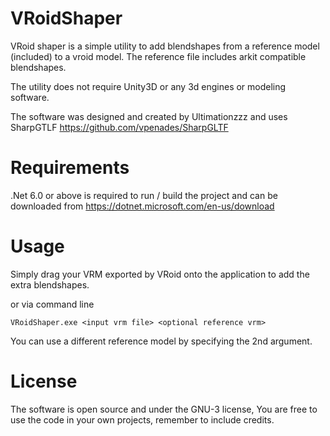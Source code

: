 # VRoidShaper
VRoid shaper is a simple utility to add blendshapes from a reference model (included) to a vroid model. The reference file includes arkit compatible blendshapes.

The utility does not require Unity3D or any 3d engines or modeling software.

The software was designed and created by Ultimationzzz and uses SharpGTLF
https://github.com/vpenades/SharpGLTF

# Requirements
.Net 6.0 or above is required to run / build the project and can be downloaded from
https://dotnet.microsoft.com/en-us/download


# Usage
Simply drag your VRM exported by VRoid onto the application to add the extra blendshapes.

or via command line

```VRoidShaper.exe <input vrm file> <optional reference vrm>```

You can use a different reference model by specifying the 2nd argument.


# License
The software is open source and under the GNU-3 license, You are free to use the code in your own projects, remember to include credits.

